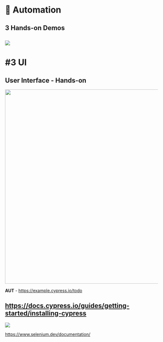 # 💪 Automation

3 Hands-on Demos
--
[![](https://martinfowler.com/bliki/images/testPyramid/test-pyramid.png)](https://martinfowler.com/bliki/TestPyramid.html)
---

# #3 UI

User Interface - Hands-on
--
<img src="https://www.cypress.io/_astro/navbar-brand.D87396b0.svg" width="640px">

**AUT** - https://example.cypress.io/todo

https://docs.cypress.io/guides/getting-started/installing-cypress
--
[![](https://upload.wikimedia.org/wikipedia/commons/thumb/9/9f/Selenium_logo.svg/640px-Selenium_logo.svg.png)](https://en.m.wikipedia.org/wiki/File:Selenium_logo.svg)

https://www.selenium.dev/documentation/